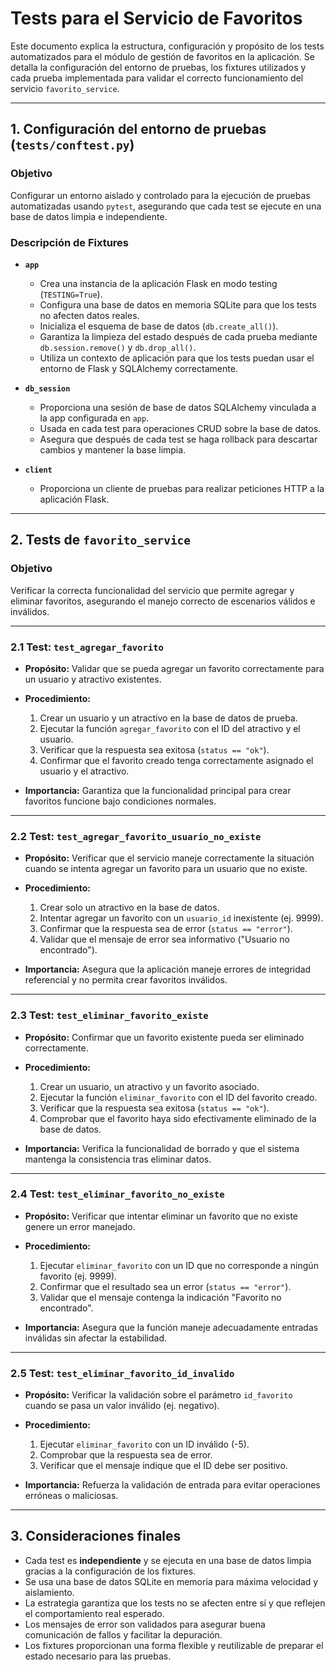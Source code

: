 # Tests para el Servicio de Favoritos

Este documento explica la estructura, configuración y propósito de los tests automatizados para el módulo de gestión de favoritos en la aplicación. Se detalla la configuración del entorno de pruebas, los fixtures utilizados y cada prueba implementada para validar el correcto funcionamiento del servicio `favorito_service`.

---

## 1. Configuración del entorno de pruebas (`tests/conftest.py`)

### Objetivo

Configurar un entorno aislado y controlado para la ejecución de pruebas automatizadas usando `pytest`, asegurando que cada test se ejecute en una base de datos limpia e independiente.

### Descripción de Fixtures

- **`app`**

  - Crea una instancia de la aplicación Flask en modo testing (`TESTING=True`).
  - Configura una base de datos en memoria SQLite para que los tests no afecten datos reales.
  - Inicializa el esquema de base de datos (`db.create_all()`).
  - Garantiza la limpieza del estado después de cada prueba mediante `db.session.remove()` y `db.drop_all()`.
  - Utiliza un contexto de aplicación para que los tests puedan usar el entorno de Flask y SQLAlchemy correctamente.

- **`db_session`**

  - Proporciona una sesión de base de datos SQLAlchemy vinculada a la app configurada en `app`.
  - Usada en cada test para operaciones CRUD sobre la base de datos.
  - Asegura que después de cada test se haga rollback para descartar cambios y mantener la base limpia.

- **`client`**
  - Proporciona un cliente de pruebas para realizar peticiones HTTP a la aplicación Flask.

---

## 2. Tests de `favorito_service`

### Objetivo

Verificar la correcta funcionalidad del servicio que permite agregar y eliminar favoritos, asegurando el manejo correcto de escenarios válidos e inválidos.

---

### 2.1 Test: `test_agregar_favorito`

- **Propósito:**
  Validar que se pueda agregar un favorito correctamente para un usuario y atractivo existentes.

- **Procedimiento:**

  1. Crear un usuario y un atractivo en la base de datos de prueba.
  2. Ejecutar la función `agregar_favorito` con el ID del atractivo y el usuario.
  3. Verificar que la respuesta sea exitosa (`status == "ok"`).
  4. Confirmar que el favorito creado tenga correctamente asignado el usuario y el atractivo.

- **Importancia:**
  Garantiza que la funcionalidad principal para crear favoritos funcione bajo condiciones normales.

---

### 2.2 Test: `test_agregar_favorito_usuario_no_existe`

- **Propósito:**
  Verificar que el servicio maneje correctamente la situación cuando se intenta agregar un favorito para un usuario que no existe.

- **Procedimiento:**

  1. Crear solo un atractivo en la base de datos.
  2. Intentar agregar un favorito con un `usuario_id` inexistente (ej. 9999).
  3. Confirmar que la respuesta sea de error (`status == "error"`).
  4. Validar que el mensaje de error sea informativo ("Usuario no encontrado").

- **Importancia:**
  Asegura que la aplicación maneje errores de integridad referencial y no permita crear favoritos inválidos.

---

### 2.3 Test: `test_eliminar_favorito_existe`

- **Propósito:**
  Confirmar que un favorito existente pueda ser eliminado correctamente.

- **Procedimiento:**

  1. Crear un usuario, un atractivo y un favorito asociado.
  2. Ejecutar la función `eliminar_favorito` con el ID del favorito creado.
  3. Verificar que la respuesta sea exitosa (`status == "ok"`).
  4. Comprobar que el favorito haya sido efectivamente eliminado de la base de datos.

- **Importancia:**
  Verifica la funcionalidad de borrado y que el sistema mantenga la consistencia tras eliminar datos.

---

### 2.4 Test: `test_eliminar_favorito_no_existe`

- **Propósito:**
  Verificar que intentar eliminar un favorito que no existe genere un error manejado.

- **Procedimiento:**

  1. Ejecutar `eliminar_favorito` con un ID que no corresponde a ningún favorito (ej. 9999).
  2. Confirmar que el resultado sea un error (`status == "error"`).
  3. Validar que el mensaje contenga la indicación "Favorito no encontrado".

- **Importancia:**
  Asegura que la función maneje adecuadamente entradas inválidas sin afectar la estabilidad.

---

### 2.5 Test: `test_eliminar_favorito_id_invalido`

- **Propósito:**
  Verificar la validación sobre el parámetro `id_favorito` cuando se pasa un valor inválido (ej. negativo).

- **Procedimiento:**

  1. Ejecutar `eliminar_favorito` con un ID inválido (-5).
  2. Comprobar que la respuesta sea de error.
  3. Verificar que el mensaje indique que el ID debe ser positivo.

- **Importancia:**
  Refuerza la validación de entrada para evitar operaciones erróneas o maliciosas.

---

## 3. Consideraciones finales

- Cada test es **independiente** y se ejecuta en una base de datos limpia gracias a la configuración de los fixtures.
- Se usa una base de datos SQLite en memoria para máxima velocidad y aislamiento.
- La estrategia garantiza que los tests no se afecten entre sí y que reflejen el comportamiento real esperado.
- Los mensajes de error son validados para asegurar buena comunicación de fallos y facilitar la depuración.
- Los fixtures proporcionan una forma flexible y reutilizable de preparar el estado necesario para las pruebas.
